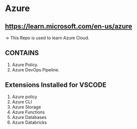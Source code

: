 # Azure
## https://learn.microsoft.com/en-us/azure
-> This Repo is used to learn Azure Cloud.

## CONTAINS

1) Azure Policy.
2) Azure DevOps Pipeline.

## Extensions Installed for VSCODE

1) Azure policy
2) Azure CLI
3) Azure Storage
4) Azure Functions
5) Azure Databases
6) Azure Databricks
